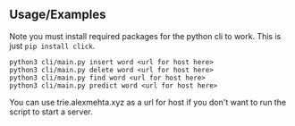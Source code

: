 ## Usage/Examples

Note you must install required packages for the python cli to work. This is just ```pip install click```.

```
python3 cli/main.py insert word <url for host here>
python3 cli/main.py delete word <url for host here>
python3 cli/main.py find word <url for host here>
python3 cli/main.py predict word <url for host here>

```

You can use trie.alexmehta.xyz as a url for host if you don't want to run the script to start a server.
